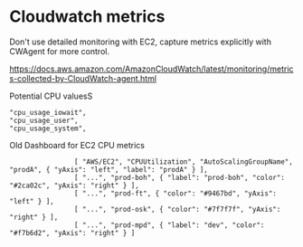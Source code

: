 
# Cloudwatch metrics

Don't use detailed monitoring with EC2, capture metrics explicitly with CWAgent for more control.

https://docs.aws.amazon.com/AmazonCloudWatch/latest/monitoring/metrics-collected-by-CloudWatch-agent.html


Potential CPU valuesS

    "cpu_usage_iowait",
    "cpu_usage_user",
    "cpu_usage_system",


Old Dashboard for EC2 CPU metrics

                    [ "AWS/EC2", "CPUUtilization", "AutoScalingGroupName", "prodA", { "yAxis": "left", "label": "prodA" } ],
                    [ "...", "prod-boh", { "label": "prod-boh", "color": "#2ca02c", "yAxis": "right" } ],
                    [ "...", "prod-ft", { "color": "#9467bd", "yAxis": "left" } ],
                    [ "...", "prod-osk", { "color": "#7f7f7f", "yAxis": "right" } ],
                    [ "...", "prod-mpd", { "label": "dev", "color": "#f7b6d2", "yAxis": "right" } ]
